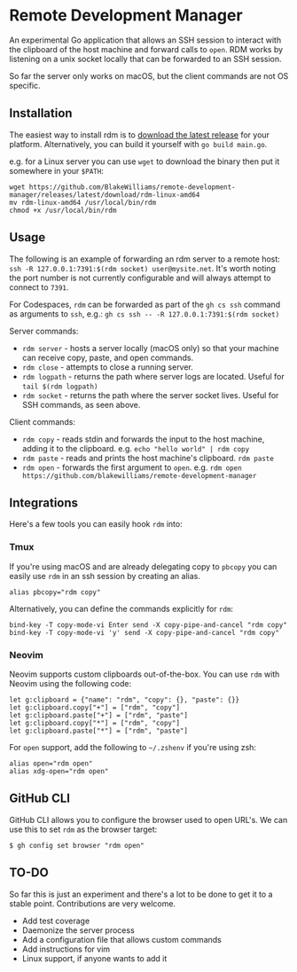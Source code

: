 # Remote Development Manager

An experimental Go application that allows an SSH session to interact with the
clipboard of the host machine and forward calls to `open`. RDM works by
listening on a unix socket locally that can be forwarded to an SSH session.

So far the server only works on macOS, but the client commands are not OS
specific.

## Installation

The easiest way to install rdm is to [download the latest
release](https://github.com/BlakeWilliams/remote-development-manager/releases)
for your platform. Alternatively, you can build it yourself with `go build main.go`.

e.g. for a Linux server you can use `wget` to download the binary then put it somewhere in your `$PATH`:

```
wget https://github.com/BlakeWilliams/remote-development-manager/releases/latest/download/rdm-linux-amd64
mv rdm-linux-amd64 /usr/local/bin/rdm
chmod +x /usr/local/bin/rdm
```

## Usage

The following is an example of forwarding an rdm server to a remote host: `ssh
-R 127.0.0.1:7391:$(rdm socket) user@mysite.net`. It's worth noting the port
number is not currently configurable and will always attempt to connect to
`7391`.

For Codespaces, `rdm` can be forwarded as part of the `gh cs ssh` command as
arguments to `ssh`, e.g.: `gh cs ssh -- -R 127.0.0.1:7391:$(rdm socket)`

Server commands:

* `rdm server` - hosts a server locally (macOS only) so that your machine can receive copy, paste, and open commands.
* `rdm close` - attempts to close a running server.
* `rdm logpath` - returns the path where server logs are located. Useful for `tail $(rdm logpath)`
* `rdm socket` - returns the path where the server socket lives. Useful for SSH commands, as seen above.

Client commands:

* `rdm copy` - reads stdin and forwards the input to the host machine, adding it to the clipboard. e.g. `echo "hello world" | rdm copy`
* `rdm paste` - reads and prints the host machine's clipboard. `rdm paste`
* `rdm open` - forwards the first argument to `open`. e.g. `rdm open https://github.com/blakewilliams/remote-development-manager`

## Integrations

Here's a few tools you can easily hook `rdm` into:

### Tmux

If you're using macOS and are already delegating copy to `pbcopy` you can
easily use `rdm` in an ssh session by creating an alias.

```shell
alias pbcopy="rdm copy"
```

Alternatively, you can define the commands explicitly for `rdm`:

```
bind-key -T copy-mode-vi Enter send -X copy-pipe-and-cancel "rdm copy"
bind-key -T copy-mode-vi 'y' send -X copy-pipe-and-cancel "rdm copy"
```

### Neovim

Neovim supports custom clipboards out-of-the-box. You can use `rdm` with Neovim
using the following code:

```viml
let g:clipboard = {"name": "rdm", "copy": {}, "paste": {}}
let g:clipboard.copy["+"] = ["rdm", "copy"]
let g:clipboard.paste["+"] = ["rdm", "paste"]
let g:clipboard.copy["*"] = ["rdm", "copy"]
let g:clipboard.paste["*"] = ["rdm", "paste"]
```

For `open` support, add the following to `~/.zshenv` if you're using zsh:

```shell
alias open="rdm open"
alias xdg-open="rdm open"
```

## GitHub CLI

GitHub CLI allows you to configure the browser used to open URL's. We can use
this to set `rdm` as the browser target:

```
$ gh config set browser "rdm open"
```

## TO-DO

So far this is just an experiment and there's a lot to be done to get it to a
stable point. Contributions are very welcome.

* Add test coverage
* Daemonize the server process
* Add a configuration file that allows custom commands
* Add instructions for vim
* Linux support, if anyone wants to add it
